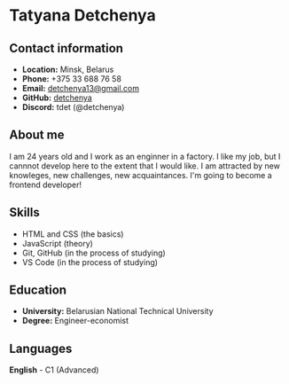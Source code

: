 # Tatyana Detchenya
## Contact information
- **Location:** Minsk, Belarus
- **Phone:** +375 33 688 76 58
- **Email:** detchenya13@gmail.com
- **GitHub:** [detchenya](https://github.com/detchenya)
- **Discord:** tdet (@detchenya)

## About me
I am 24 years old and I work as an enginner in a factory. I like my job, but I cannnot develop here to the extent that I would like. I am attracted by new knowleges, new challenges, new acquaintances. 
I'm going to become a frontend developer! 

## Skills
- HTML and CSS (the basics)
- JavaScript (theory)
- Git, GitHub (in the process of studying)
- VS Code (in the process of studying)

## Education
- **University:** Belarusian National Technical University
- **Degree:** Engineer-economist

## Languages
**English** - C1 (Advanced)
